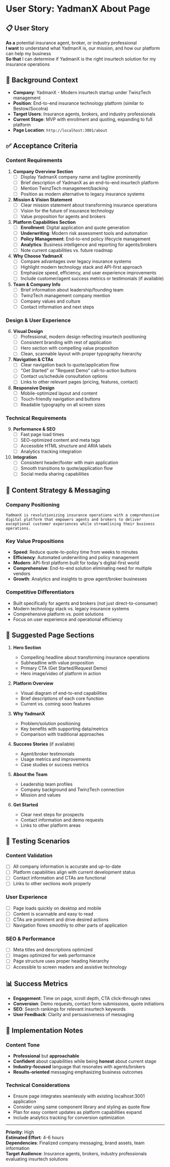 # User Story: YadmanX About Page

## 📋 User Story

**As a** potential insurance agent, broker, or industry professional  
**I want** to understand what YadmanX is, our mission, and how our platform can help my business  
**So that** I can determine if YadmanX is the right insurtech solution for my insurance operations

## 🎯 Background Context

- **Company**: YadmanX - Modern insurtech startup under TwinzTech management
- **Position**: End-to-end insurance technology platform (similar to Bestow/Socotra)
- **Target Users**: Insurance agents, brokers, and industry professionals
- **Current Stage**: MVP with enrollment and quoting, expanding to full platform
- **Page Location**: `http://localhost:3001/about`

## ✅ Acceptance Criteria

### Content Requirements

1. **Company Overview Section**
   - [ ] Display YadmanX company name and tagline prominently
   - [ ] Brief description of YadmanX as an end-to-end insurtech platform
   - [ ] Mention TwinzTech management/backing
   - [ ] Position as modern alternative to legacy insurance systems

2. **Mission & Vision Statement**
   - [ ] Clear mission statement about transforming insurance operations
   - [ ] Vision for the future of insurance technology
   - [ ] Value proposition for agents and brokers

3. **Platform Capabilities Section**
   - [ ] **Enrollment**: Digital application and quote generation
   - [ ] **Underwriting**: Modern risk assessment tools and automation
   - [ ] **Policy Management**: End-to-end policy lifecycle management
   - [ ] **Analytics**: Business intelligence and reporting for agents/brokers
   - [ ] Note current capabilities vs. future roadmap

4. **Why Choose YadmanX**
   - [ ] Compare advantages over legacy insurance systems
   - [ ] Highlight modern technology stack and API-first approach
   - [ ] Emphasize speed, efficiency, and user experience improvements
   - [ ] Include customer/agent success metrics or testimonials (if available)

5. **Team & Company Info**
   - [ ] Brief information about leadership/founding team
   - [ ] TwinzTech management company mention
   - [ ] Company values and culture
   - [ ] Contact information and next steps

### Design & User Experience

6. **Visual Design**
   - [ ] Professional, modern design reflecting insurtech positioning
   - [ ] Consistent branding with rest of application
   - [ ] Hero section with compelling value proposition
   - [ ] Clean, scannable layout with proper typography hierarchy

7. **Navigation & CTAs**
   - [ ] Clear navigation back to quote/application flow
   - [ ] "Get Started" or "Request Demo" call-to-action buttons
   - [ ] Contact us/schedule consultation options
   - [ ] Links to other relevant pages (pricing, features, contact)

8. **Responsive Design**
   - [ ] Mobile-optimized layout and content
   - [ ] Touch-friendly navigation and buttons
   - [ ] Readable typography on all screen sizes

### Technical Requirements

9. **Performance & SEO**
   - [ ] Fast page load times
   - [ ] SEO-optimized content and meta tags
   - [ ] Accessible HTML structure and ARIA labels
   - [ ] Analytics tracking integration

10. **Integration**
    - [ ] Consistent header/footer with main application
    - [ ] Smooth transitions to quote/application flow
    - [ ] Social media sharing capabilities

## 📝 Content Strategy & Messaging

### Company Positioning
```
YadmanX is revolutionizing insurance operations with a comprehensive digital platform that empowers agents and brokers to deliver exceptional customer experiences while streamlining their business operations.
```

### Key Value Propositions
- **Speed**: Reduce quote-to-policy time from weeks to minutes
- **Efficiency**: Automated underwriting and policy management
- **Modern**: API-first platform built for today's digital-first world
- **Comprehensive**: End-to-end solution eliminating need for multiple vendors
- **Growth**: Analytics and insights to grow agent/broker businesses

### Competitive Differentiators
- Built specifically for agents and brokers (not just direct-to-consumer)
- Modern technology stack vs. legacy insurance systems
- Comprehensive platform vs. point solutions
- Focus on user experience and operational efficiency

## 🎨 Suggested Page Sections

1. **Hero Section**
   - Compelling headline about transforming insurance operations
   - Subheadline with value proposition
   - Primary CTA (Get Started/Request Demo)
   - Hero image/video of platform in action

2. **Platform Overview**
   - Visual diagram of end-to-end capabilities
   - Brief descriptions of each core function
   - Current vs. coming soon features

3. **Why YadmanX**
   - Problem/solution positioning
   - Key benefits with supporting data/metrics
   - Comparison with traditional approaches

4. **Success Stories** (if available)
   - Agent/broker testimonials
   - Usage metrics and improvements
   - Case studies or success metrics

5. **About the Team**
   - Leadership team profiles
   - Company background and TwinzTech connection
   - Mission and values

6. **Get Started**
   - Clear next steps for prospects
   - Contact information and demo requests
   - Links to other platform areas

## 🧪 Testing Scenarios

### Content Validation
- [ ] All company information is accurate and up-to-date
- [ ] Platform capabilities align with current development status
- [ ] Contact information and CTAs are functional
- [ ] Links to other sections work properly

### User Experience
- [ ] Page loads quickly on desktop and mobile
- [ ] Content is scannable and easy to read
- [ ] CTAs are prominent and drive desired actions
- [ ] Navigation flows smoothly to other parts of application

### SEO & Performance
- [ ] Meta titles and descriptions optimized
- [ ] Images optimized for web performance
- [ ] Page structure uses proper heading hierarchy
- [ ] Accessible to screen readers and assistive technology

## 📊 Success Metrics

- **Engagement**: Time on page, scroll depth, CTA click-through rates
- **Conversion**: Demo requests, contact form submissions, quote initiations
- **SEO**: Search rankings for relevant insurtech keywords
- **User Feedback**: Clarity and persuasiveness of messaging

## 🚀 Implementation Notes

### Content Tone
- **Professional** but **approachable**
- **Confident** about capabilities while being **honest** about current stage
- **Industry-focused** language that resonates with agents/brokers
- **Results-oriented** messaging emphasizing business outcomes

### Technical Considerations
- Ensure page integrates seamlessly with existing localhost:3001 application
- Consider using same component library and styling as quote flow
- Plan for easy content updates as platform capabilities expand
- Include analytics tracking for conversion optimization

---

**Priority**: High  
**Estimated Effort**: 4-6 hours  
**Dependencies**: Finalized company messaging, brand assets, team information  
**Target Audience**: Insurance agents, brokers, industry professionals evaluating insurtech solutions
